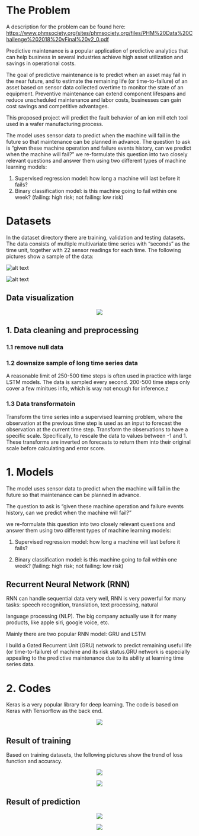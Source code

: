 # The Problem
A description for the problem can be found here:
https://www.phmsociety.org/sites/phmsociety.org/files/PHM%20Data%20Challenge%202018%20vFinal%20v2_0.pdf

Predictive maintenance is a popular application of predictive analytics that can help business in several industries achieve high asset
utilization and savings in operational costs.

The goal of predictive maintenance is to predict when an asset may fail in the near future, and to estimate the remaining life (or time-to-failure) of an asset based on sensor data collected overtime to monitor the state of an equipment. 
Preventive maintenance can extend component lifespans and reduce unscheduled maintenance and labor costs, businesses can gain cost savings and competitive advantages.

This proposed project will predict the fault behavior of an ion mill etch tool used in a wafer manufacturing process.

The model uses sensor data to predict when the machine will fail in the future so that maintenance can be planned in advance. The question to ask is “given these machine operation and failure events history, can we predict when the machine will fail?” we re-formulate this question into two closely relevant questions and answer them using two different types of machine learning models:
1. Supervised regression model: how long a machine will last before it fails?
2. Binary classification model: is this machine going to fail within one week? (failing: high risk; not failing: low risk)

# Datasets

In the dataset directory there are training, validation and testing datasets. The data consists of multiple multivariate time series with “seconds” as the time unit, together with 22 sensor readings for each time. The following pictures show a sample of the data:

![alt text](https://github.com/mengxu29/DataScienceIncubator/blob/master/pic/sample1.jpg)

![alt text](https://github.com/mengxu29/DataScienceIncubator/blob/master/pic/sample2.png)

## Data visualization
<p align="center"> 
<img src="https://github.com/mengxu29/DataScienceIncubator/blob/master/pic/visualization.jpg">
</p>

## 1. Data cleaning and preprocessing

### 1.1 remove null data

### 1.2 downsize sample of long time series data
A reasonable limit of 250-500 time steps is often used in practice with large LSTM models. The data is sampled every second. 200-500 time steps only cover a few minitues info, which is way not enough for inference.z

### 1.3 Data transformatoin 

Transform the time series into a supervised learning problem, where the observation at the previous time step is used as an input to forecast the observation at the current time step. 
Transform the observations to have a specific scale. Specifically, to rescale the data to values between -1 and 1. These transforms are inverted on forecasts to return them into their original scale before calculating and error score.

# 1. Models

The model uses sensor data to predict when the machine will fail in the future so that maintenance can be planned in advance. 

The question to ask is “given these machine operation and failure events history, can we predict when the machine will fail?” 

we re-formulate this question into two closely relevant questions and answer them using two different types of machine learning models:

1. Supervised regression model: how long a machine will last before it fails?

2. Binary classification model: is this machine going to fail within one week? (failing: high risk; not failing: low risk)

## Recurrent Neural Network (RNN)

RNN can handle sequential data very well, RNN is very powerful for many tasks: speech recognition, translation, text processing, natural

language processing (NLP). The big company actually use it for many products, like apple siri, google voice, etc.

Mainly there are two popular RNN model: GRU and LSTM

I build a Gated Recurrent Unit (GRU) network to predict remaining useful life (or time-to-failure) of machine and its risk status.GRU network is especially appealing to the predictive maintenance due to its ability at learning time series data.

# 2. Codes
Keras is a very popular library for deep learning. The code is based on Keras with Tensorflow as the back end.

<p align="center"> 
<img src="https://github.com/mengxu29/DataScienceIncubator/blob/master/pic/accuracy.png">
</p>


## Result of training
Based on training datasets, the following pictures show the trend of loss function and accuracy.

<p align="center"> 
<img src="https://github.com/mengxu29/DataScienceIncubator/blob/master/pic/loss.jpg">
</p>

<p align="center"> 
<img src="https://github.com/mengxu29/DataScienceIncubator/blob/master/pic/accuracy.png">
</p>

## Result of prediction

<p align="center"> 
<img src="https://github.com/mengxu29/DataScienceIncubator/blob/master/pic/prediction.png">
</p>

<p align="center"> 
<img src="https://github.com/mengxu29/DataScienceIncubator/blob/master/pic/prediction%20risk.jpg">
</p>


